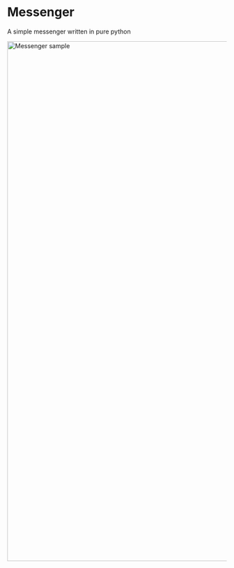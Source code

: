 # Messenger
A simple messenger written in pure python

<img width="1192" alt="Messenger sample" src="https://user-images.githubusercontent.com/40640328/104823272-4ba69f80-5849-11eb-9b0d-f0ad8abe8ea1.png">
